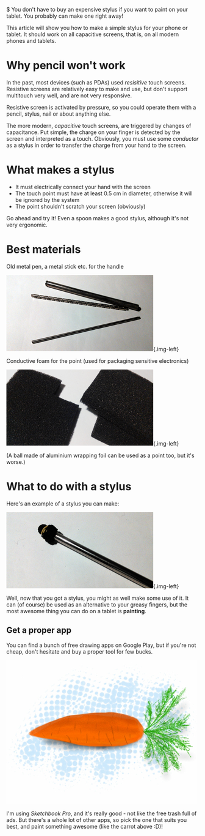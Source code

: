 $ You don't have to buy an expensive stylus if you want to paint on your tablet. You probably can make one right away!

This article will show you how to make a simple stylus for your phone or tablet. It should work on all capacitive screens, that is, on all modern phones and tablets.

# Why pencil won't work

In the past, most devices (such as PDAs) used *resisitive* touch screens. Resistive screens are relatively easy to make and use, but don't support multitouch very well, and are not very responsive.

Resistive screen is activated by pressure, so you could operate them with a pencil, stylus, nail or about anything else.

The more modern, *capacitive* touch screens, are triggered by changes of capacitance. Put simple, the charge on your finger is detected by the screen and interpreted as a touch. Obviously, you must use some *conductor* as a stylus in order to transfer the charge from your hand to the screen.

# What makes a stylus

* It must electrically connect your hand with the screen
* The touch point must have at least 0.5 cm in diameter, otherwise it will be ignored by the system
* The point shouldn't scratch your screen (obviously)

Go ahead and try it! Even a spoon makes a good stylus, although it's not very ergonomic.

# Best materials

Old metal pen, a metal stick etc. for the handle

![Sticks](sticks.jpg){.img-left}

Conductive foam for the point (used for packaging sensitive electronics)

![Foam](foam.jpg){.img-left}

(A ball made of aluminium wrapping foil can be used as a point too, but it's worse.)

# What to do with a stylus

Here's an example of a stylus you can make:

![Stylus](stylus.jpg){.img-left}

Well, now that you got a stylus, you might as well make some use of it. It can (of course) be used as an alternative to your greasy fingers, but the most awesome thing you can do on a tablet is **painting**.

## Get a proper app

You can find a bunch of free drawing apps on Google Play, but if you're not cheap, don't hesitate and buy a proper tool for few bucks.

![Carrot sketch](mrkev.jpg)

I'm using *Sketchbook Pro*, and it's really good - not like the free trash full of ads. But there's a whole lot of other apps, so pick the one that suits you best, and paint something awesome (like the carrot above :D)!

